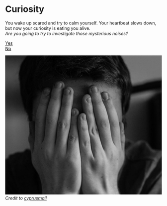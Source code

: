 # Curiosity 
You wake up scared and try to calm yourself. Your heartbeat slows down, but now your curiosity is eating you alive.  
_Are you going to try to investigate those mysterious noises?_

[Yes](investigate.md)  
[No](hiding.md)

![Waking Up Scared](images/scared.jpg)  
_Credit to [cyprusmail](https://cyprus-mail.com/author/cyprusmail/)_